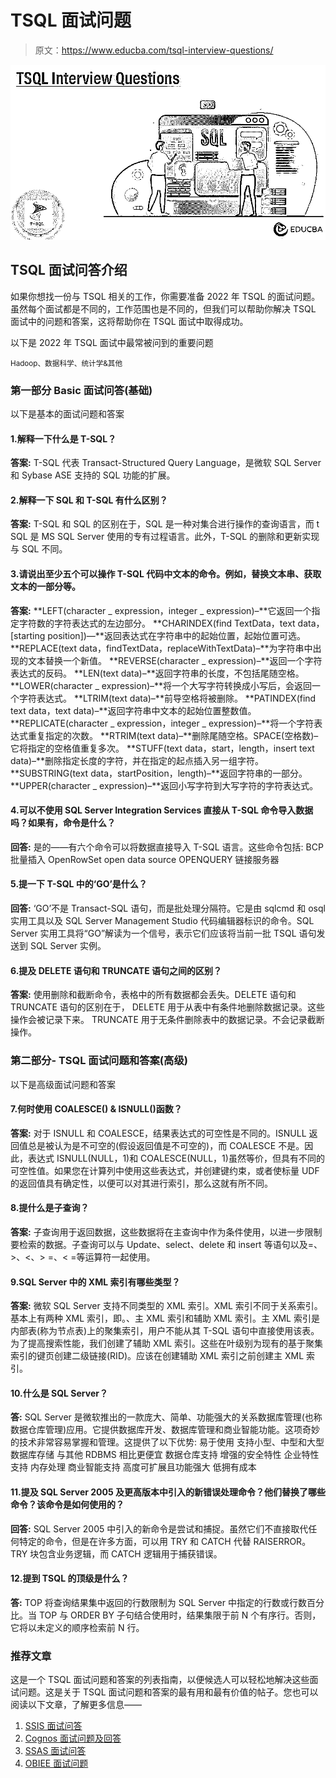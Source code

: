 # TSQL 面试问题

> 原文：<https://www.educba.com/tsql-interview-questions/>

![TSQL Interview Questions](img/2e0c7a1da37c509ecb597bfa8371709b.png)



## TSQL 面试问答介绍

如果你想找一份与 TSQL 相关的工作，你需要准备 2022 年 TSQL 的面试问题。虽然每个面试都是不同的，工作范围也是不同的，但我们可以帮助你解决 TSQL 面试中的问题和答案，这将帮助你在 TSQL 面试中取得成功。

以下是 2022 年 TSQL 面试中最常被问到的重要问题

<small>Hadoop、数据科学、统计学&其他</small>

### 第一部分 Basic 面试问答(基础)

以下是基本的面试问题和答案

#### 1.解释一下什么是 T-SQL？

**答案:**
T-SQL 代表 Transact-Structured Query Language，是微软 SQL Server 和 Sybase ASE 支持的 SQL 功能的扩展。

#### 2.解释一下 SQL 和 T-SQL 有什么区别？

**答案:**
T-SQL 和 SQL 的区别在于，SQL 是一种对集合进行操作的查询语言，而 t SQL 是 MS SQL Server 使用的专有过程语言。此外，T-SQL 的删除和更新实现与 SQL 不同。

#### 3.请说出至少五个可以操作 T-SQL 代码中文本的命令。例如，替换文本串、获取文本的一部分等。

**答案:**
**LEFT(character _ expression，integer _ expression)–**它返回一个指定字符数的字符表达式的左边部分。
**CHARINDEX(find TextData，text data，[starting position])—**返回表达式在字符串中的起始位置，起始位置可选。
**REPLACE(text data，findTextData，replaceWithTextData)–**为字符串中出现的文本替换一个新值。
**REVERSE(character _ expression)–**返回一个字符表达式的反码。
**LEN(text data)–**返回字符串的长度，不包括尾随空格。
**LOWER(character _ expression)–**将一个大写字符转换成小写后，会返回一个字符表达式。
**LTRIM(text data)–**前导空格将被删除。
**PATINDEX(find text data，text data)–**返回字符串中文本的起始位置整数值。
**REPLICATE(character _ expression，integer _ expression)–**将一个字符表达式重复指定的次数。
**RTRIM(text data)–**删除尾随空格。SPACE(空格数)–它将指定的空格值重复多次。
**STUFF(text data，start，length，insert text data)–**删除指定长度的字符，并在指定的起点插入另一组字符。
**SUBSTRING(text data，startPosition，length)–**返回字符串的一部分。
**UPPER(character _ expression)–**返回小写字符到大写字符的字符表达式。

#### 4.可以不使用 SQL Server Integration Services 直接从 T-SQL 命令导入数据吗？如果有，命令是什么？

**回答:**
是的——有六个命令可以将数据直接导入 T-SQL 语言。这些命令包括:
BCP
批量插入
OpenRowSet
open data source
OPENQUERY
链接服务器

#### 5.提一下 T-SQL 中的‘GO’是什么？

**回答:**
‘GO’不是 Transact-SQL 语句，而是批处理分隔符。它是由 sqlcmd 和 osql 实用工具以及 SQL Server Management Studio 代码编辑器标识的命令。SQL Server 实用工具将“GO”解读为一个信号，表示它们应该将当前一批 TSQL 语句发送到 SQL Server 实例。

#### 6.提及 DELETE 语句和 TRUNCATE 语句之间的区别？

**答案:**
使用删除和截断命令，表格中的所有数据都会丢失。DELETE 语句和 TRUNCATE 语句的区别在于，
DELETE 用于从表中有条件地删除数据记录。这些操作会被记录下来。
TRUNCATE 用于无条件删除表中的数据记录。不会记录截断操作。

### 第二部分- TSQL 面试问题和答案(高级)

以下是高级面试问题和答案

#### 7.何时使用 COALESCE() & ISNULL()函数？

**答案:**
对于 ISNULL 和 COALESCE，结果表达式的可空性是不同的。ISNULL 返回值总是被认为是不可空的(假设返回值是不可空的)，而 COALESCE 不是。因此，表达式 ISNULL(NULL，1)和 COALESCE(NULL，1)虽然等价，但具有不同的可空性值。如果您在计算列中使用这些表达式，并创建键约束，或者使标量 UDF 的返回值具有确定性，以便可以对其进行索引，那么这就有所不同。

#### 8.提什么是子查询？

**答案:**
子查询用于返回数据，这些数据将在主查询中作为条件使用，以进一步限制要检索的数据。子查询可以与 Update、select、delete 和 insert 等语句以及=、>、<、> =、< =等运算符一起使用。

#### 9.SQL Server 中的 XML 索引有哪些类型？

**答案:**
微软 SQL Server 支持不同类型的 XML 索引。XML 索引不同于关系索引。基本上有两种 XML 索引，即。、主 XML 索引和辅助 XML 索引。主 XML 索引是内部表(称为节点表)上的聚集索引，用户不能从其 T-SQL 语句中直接使用该表。为了提高搜索性能，我们创建了辅助 XML 索引。这些在叶级别为现有的基于聚集索引的键页创建二级链接(RID)。应该在创建辅助 XML 索引之前创建主 XML 索引。

#### 10.什么是 SQL Server？

**答:**
SQL Server 是微软推出的一款庞大、简单、功能强大的关系数据库管理(也称数据仓库管理)应用。它提供数据库开发、数据库管理和商业智能功能。这项奇妙的技术非常容易掌握和管理。这提供了以下优势:
易于使用
支持小型、中型和大型数据库存储
与其他 RDBMS 相比更便宜
数据仓库支持
增强的安全特性
企业特性支持
内存处理
商业智能支持
高度可扩展且功能强大
低拥有成本

#### 11.提及 SQL Server 2005 及更高版本中引入的新错误处理命令？他们替换了哪些命令？该命令是如何使用的？

**回答:**
SQL Server 2005 中引入的新命令是尝试和捕捉。虽然它们不直接取代任何特定的命令，但是在许多方面，可以用 TRY 和 CATCH 代替 RAISERROR。TRY 块包含业务逻辑，而 CATCH 逻辑用于捕获错误。

#### 12.提到 TSQL 的顶级是什么？

**答:**
TOP 将查询结果集中返回的行数限制为 SQL Server 中指定的行数或行数百分比。当 TOP 与 ORDER BY 子句结合使用时，结果集限于前 N 个有序行。否则，它将以未定义的顺序检索前 N 行。

### 推荐文章

这是一个 TSQL 面试问题和答案的列表指南，以便候选人可以轻松地解决这些面试问题。这是关于 TSQL 面试问题和答案的最有用和最有价值的帖子。您也可以阅读以下文章，了解更多信息——

1.  [SSIS 面试问答](https://www.educba.com/ssis-interview-questions/)
2.  [Cognos 面试问题及回答](https://www.educba.com/cognos-interview-questions/)
3.  [SSAS 面试问答](https://www.educba.com/ssas-interview-questions/)
4.  [OBIEE 面试问题](https://www.educba.com/obiee-interview-questions/)





